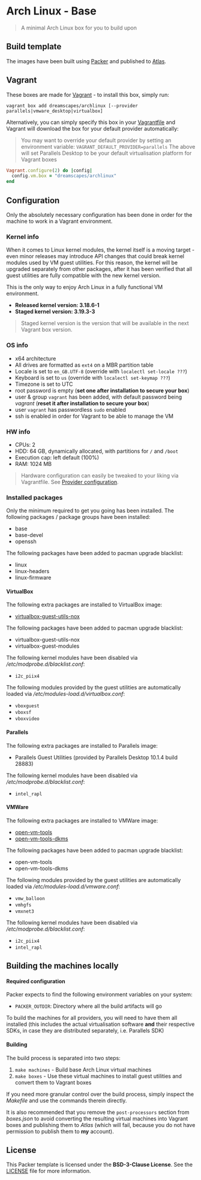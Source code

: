 # Arch Linux - Base

> A minimal Arch Linux box for you to build upon

## Build template

The images have been built using [Packer](https://www.packer.io) and published to [Atlas](https://atlas.hashicorp.com/dreamscapes/boxes/archlinux).

## Vagrant

These boxes are made for [Vagrant](https://www.vagrantup.com) - to install this box, simply run:

`vagrant box add dreamscapes/archlinux [--provider parallels|vmware_desktop|virtualbox]`

Alternatively, you can simply specify this box in your [Vagrantfile](https://docs.vagrantup.com/v2/vagrantfile/index.html) and Vagrant will download the box for your default provider automatically:

> You may want to override your default provider by setting an environment variable:
> `VAGRANT_DEFAULT_PROVIDER=parallels`
> The above will set Parallels Desktop to be your default virtualisation platform for Vagrant boxes

```ruby
Vagrant.configure(2) do |config|
  config.vm.box = "dreamscapes/archlinux"
end
```

## Configuration

Only the absolutely necessary configuration has been done in order for the machine to work in a Vagrant environment.

### Kernel info

When it comes to Linux kernel modules, the kernel itself is a moving target - even minor releases may introduce API changes that could break kernel modules used by VM guest utilities. For this reason, the kernel will be upgraded separately from other packages, after it has been verified that all guest utilities are fully compatible with the new kernel version.

This is the only way to enjoy Arch Linux in a fully functional VM environment.

- **Released kernel version: 3.18.6-1**
- **Staged kernel version: 3.19.3-3**

> Staged kernel version is the version that will be available in the next Vagrant box version.

### OS info

- x64 architecture
- All drives are formatted as `ext4` on a MBR partition table
- Locale is set to `en_GB.UTF-8` (override with `localectl set-locale ???`)
- Keyboard is set to `us` (override with `localectl set-keymap ???`)
- Timezone is set to UTC
- root password is empty (**set one after installation to secure your box**)
- user & group `vagrant` has been added, with default password being *vagrant* (**reset it after installation to secure your box**)
- user `vagrant` has passwordless `sudo` enabled
- ssh is enabled in order for Vagrant to be able to manage the VM

### HW info

- CPUs: 2
- HDD: 64 GB, dynamically allocated, with partitions for `/` and `/boot`
- Execution cap: left default (100%)
- RAM: 1024 MB

> Hardware configuration can easily be tweaked to your liking via Vagrantfile. See [Provider configuration](https://docs.vagrantup.com/v2/providers/configuration.html).

### Installed packages

Only the minimum required to get you going has been installed. The following packages / package groups have been installed:

- base
- base-devel
- openssh

The following packages have been added to pacman upgrade blacklist:

- linux
- linux-headers
- linux-firmware

#### VirtualBox

The following extra packages are installed to VirtualBox image:

- [virtualbox-guest-utils-nox](https://www.archlinux.org/packages/community/x86_64/virtualbox-guest-utils-nox)

The following packages have been added to pacman upgrade blacklist:

- virtualbox-guest-utils-nox
- virtualbox-guest-modules

The following kernel modules have been disabled via */etc/modprobe.d/blacklist.conf*:

- `i2c_piix4`

The following modules provided by the guest utilities are automatically loaded via */etc/modules-load.d/virtualbox.conf*:

- `vboxguest`
- `vboxsf`
- `vboxvideo`

#### Parallels

The following extra packages are installed to Parallels image:

- Parallels Guest Utilities (provided by Parallels Desktop 10.1.4 build 28883)

The following kernel modules have been disabled via */etc/modprobe.d/blacklist.conf*:

- `intel_rapl`

#### VMWare

The following extra packages are installed to VMWare image:

- [open-vm-tools](https://www.archlinux.org/packages/community/i686/open-vm-tools)
- [open-vm-tools-dkms](https://aur.archlinux.org/packages/open-vm-tools-dkms)

The following packages have been added to pacman upgrade blacklist:

- open-vm-tools
- open-vm-tools-dkms

The following modules provided by the guest utilities are automatically loaded via */etc/modules-load.d/vmware.conf*:

- `vmw_balloon`
- `vmhgfs`
- `vmxnet3`

The following kernel modules have been disabled via */etc/modprobe.d/blacklist.conf*:

- `i2c_piix4`
- `intel_rapl`

## Building the machines locally

#### Required configuration

Packer expects to find the following environment variables on your system:

- `PACKER_OUTDIR`: Directory where all the build artifacts will go

To build the machines for all providers, you will need to have them all installed (this includes the actual virtualisation software **and** their respective SDKs, in case they are distributed separately, i.e. Parallels SDK)

#### Building

The build process is separated into two steps:

1. `make machines` - Build base Arch Linux virtual machines
1. `make boxes` - Use these virtual machines to install guest utilities and convert them to Vagrant boxes

If you need more granular control over the build process, simply inspect the *Makefile* and use the commands therein directly.

It is also recommended that you remove the `post-processors` section from *boxes.json* to avoid converting the resulting virtual machines into Vagrant boxes and publishing them to *Atlas* (which will fail, because you do not have permission to publish them to **my** account).

## License

This Packer template is licensed under the **BSD-3-Clause License**. See the [LICENSE](LICENSE) file for more information.

